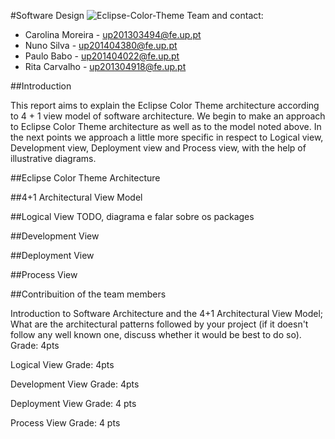#Software Design
![Eclipse-Color-Theme](http://p2.pdt-extensions.org/images/colorthemes/screenshot.png)
Team and contact:
* Carolina Moreira - up201303494@fe.up.pt
* Nuno Silva - up201404380@fe.up.pt
* Paulo Babo - up201404022@fe.up.pt
* Rita Carvalho - up201304918@fe.up.pt

##Introduction


This report aims to explain the Eclipse Color Theme architecture according to 4 + 1 view model of software architecture.
We begin to make an approach to Eclipse Color Theme architecture as well as to the model noted above. In the next points we approach a little more specific in respect to Logical view, Development view, Deployment view and Process view, with the help of illustrative diagrams.

##Eclipse Color Theme Architecture

##4+1 Architectural View Model

##Logical View
TODO, diagrama e falar sobre os packages

##Development View

##Deployment View

##Process View


##Contribuition of the team members




Introduction to Software Architecture and the 4+1 Architectural View Model; What are the architectural patterns followed by your project (if it doesn't follow any well known one, discuss whether it would be best to do so).
Grade: 4pts

Logical View
Grade: 4pts

Development View
Grade: 4pts

Deployment View
Grade: 4 pts

Process View
Grade: 4 pts
